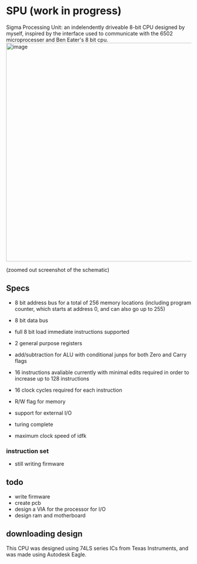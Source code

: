# SPU (work in progress)
Sigma Processing Unit: an indelendently driveable 8-bit CPU designed by myself, inspired by the interface used to communicate with the 6502 microprocesser and Ben Eater's 8 bit cpu.
<img width="593" alt="image" src="https://user-images.githubusercontent.com/77999105/187117492-b33b1505-24b4-45d1-8b19-c9c5a9dc9f05.png">

(zoomed out screenshot of the schematic)

## Specs
- 8 bit address bus for a total of 256 memory locations (including program counter, which starts at address 0, and can also go up to 255)
- 8 bit data bus

- full 8 bit load immediate instructions supported

- 2 general purpose registers
- add/subtraction for ALU with conditional junps for both Zero and Carry flags

- 16 instructions avaliable currently with minimal edits required in order to increase up to 128 instructions
- 16 clock cycles required for each instruction

- R/W flag for memory

- support for external I/O

- turing complete

- maximum clock speed of idfk

### instruction set

- still writing firmware

## todo

- write firmware
- create pcb
- design a VIA for the processor for I/O
- design ram and motherboard

## downloading design

This CPU was designed using 74LS series ICs from Texas Instruments, and was made using Autodesk Eagle.
